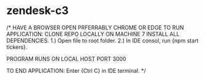 # zendesk-c3

/*
HAVE A BROWSER OPEN PRFERRABLY CHROME OR EDGE
TO RUN APPLICATION:
   CLONE REPO LOCALLY ON MACHINE 7 INSTALL ALL DEPENDENCIES.
   1.) Open file to root folder.
   2.) In IDE consol, run {npm start tickers}.

PROGRAM RUNS ON LOCAL HOST PORT 3000

TO END APPLICATION:
   Enter {Ctrl C} in IDE terminal.
*/
